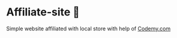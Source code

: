 # Affiliate-site :money_mouth_face:                                                                                                                                                                                                                                            
Simple website affiliated with local store
 with help of <a href="http://johnelder.com/">Codemy.com</a>
